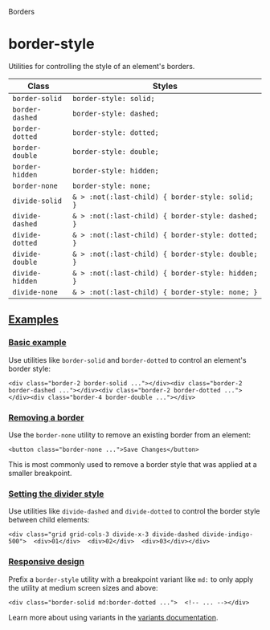 Borders

# border-style

Utilities for controlling the style of an element's borders.

| Class           | Styles                                            |
| --------------- | ------------------------------------------------- |
| `border-solid`  | `border-style: solid;`                            |
| `border-dashed` | `border-style: dashed;`                           |
| `border-dotted` | `border-style: dotted;`                           |
| `border-double` | `border-style: double;`                           |
| `border-hidden` | `border-style: hidden;`                           |
| `border-none`   | `border-style: none;`                             |
| `divide-solid`  | `& > :not(:last-child) { border-style: solid; }`  |
| `divide-dashed` | `& > :not(:last-child) { border-style: dashed; }` |
| `divide-dotted` | `& > :not(:last-child) { border-style: dotted; }` |
| `divide-double` | `& > :not(:last-child) { border-style: double; }` |
| `divide-hidden` | `& > :not(:last-child) { border-style: hidden; }` |
| `divide-none`   | `& > :not(:last-child) { border-style: none; }`   |

## [Examples](#examples)

### [Basic example](#basic-example)

Use utilities like `border-solid` and `border-dotted` to control an element's border style:

```
<div class="border-2 border-solid ..."></div><div class="border-2 border-dashed ..."></div><div class="border-2 border-dotted ..."></div><div class="border-4 border-double ..."></div>
```

### [Removing a border](#removing-a-border)

Use the `border-none` utility to remove an existing border from an element:

```
<button class="border-none ...">Save Changes</button>
```

This is most commonly used to remove a border style that was applied at a smaller breakpoint.

### [Setting the divider style](#setting-the-divider-style)

Use utilities like `divide-dashed` and `divide-dotted` to control the border style between child elements:

```
<div class="grid grid-cols-3 divide-x-3 divide-dashed divide-indigo-500">  <div>01</div>  <div>02</div>  <div>03</div></div>
```

### [Responsive design](#responsive-design)

Prefix a `border-style` utility with a breakpoint variant like `md:` to only apply the utility at medium screen sizes and above:

```
<div class="border-solid md:border-dotted ...">  <!-- ... --></div>
```

Learn more about using variants in the [variants documentation](/docs/hover-focus-and-other-states).
